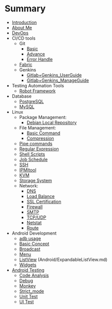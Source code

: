 # Summary

* [Introduction](README.md)
* [About Me](AboutMe/aboutme.md)
* [DevOps](DevOps/DevOps.md)
* CI/CD tools
    * Git
        * [Basic](DevOps/Git/basic.md)
        * [Advance](DevOps/Git/advance.md)
        * [Error Handle](DevOps/Git/error_handle.md)
    * [Fabric](DevOps/fabric.md)
    * Genkins
        * [Gitlab+Genkins_UserGuide](DevOps/jenkins/gitlab_jenkins_android_userGuide.md)
        * [Gitlab+Genkins_ManageGuide](DevOps/jenkins/gitlab_jenkins_android_manageGuide.md)
* Testing Automation Tools
    * [Robot Framework](Android/testing/robotframework/Environment_Setup.md)    
* Database
    * [PostgreSQL](Database/postgreSQL.md)
    * [MySQL](Database/mysql.md)
* Linux
    * Package Management:
        * [Debian Local Repository](Linux/PackageManage/Debian-local_repo.md)
    * File Management:
        * [Basic Command](Linux/FileManage/basic_cmd.md)
        * [Compression](Linux/FileManage/compression.md)
    * [Pipe commands](Linux/pipe.md)
    * [Regular Expression](Linux/regular_expression.md)
    * [Shell Scripts](Linux/shell.md)
    * [Job Schedule](Linux/cron.md)
    * [SSH](Linux/ssh.md)
    * [IPMItool](Linux/ipmitool.md)
    * [KVM](Linux/KVM.md)
    * [Storage System](Linux/storage.md)
    * Network:
        * [DNS](Linux/Network/DNS.md)
        * [Load Balance](Linux/Network/Load_Balancing.md)	
        * [SSL Certification](Linux/Network/SSL_Certificates.md)
        * [Firewall](Linux/Network/Firewall.md)		
        * [SMTP](Linux/Network/SMTP.md)			
        * [TCP/UDP](Linux/Network/TCP_and_UDP.md)
        * [Netstat](Linux/Network/Netstat.md)
        * [Route](Linux/Network/Route.md)
* Android Development
    * [adb usage](Android/adb.md)
    * [Basic Concept](Android/basic.md)
    * [Broadcast](Android/broadcast.md)
    * [Menu](Android/menu.md)
    * [ListView](Android/ListView/listView.md)
(Android/ExpandableListView.md)
    * [Widgets](Android/widgets.md)
* [Android Testing](Android/testing/summary.md)
    * [Code Analysis](Android/testing/code_check.md)
    * [Debug](Android/testing/debug.md)
    * [Monkey](Android/testing/monkey.md)
    * [Strict_mode](Android/testing/strict_mode.md)
    * [Unit Test](Android/testing/unit_test.md)
    * [UI Test](Android/testing/ui_test.md)
    

